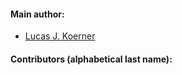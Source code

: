 #### Main author:

- [Lucas J. Koerner](https://github.com/lucask07)

#### Contributors (alphabetical last name):

